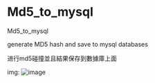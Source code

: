 # Md5_to_mysql
Md5_to_mysql

generate MD5 hash and save to mysql databases

进行md5碰撞並且結果保存到數據庫上面

img:
![image]( https://github.com/Neverwin1337/Md5_to_mysql/blob/main/Screenshot%202022-10-16%20181527.png)

